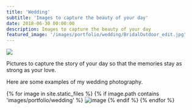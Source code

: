 ```yaml
---
title: 'Wedding'
subtitle: 'Images to capture the beauty of your day'
date: 2018-06-30 00:00:00
description: Images to capture the beauty of your day
featured_image: '/images/portfolio/wedding/BridalOutdoor_edit.jpg'
---
```


![](/images/portfolio/wedding/BridalOutdoor_edit.jpg)

Pictures to capture the story of your day so that the memories stay as strong as your love.

Here are some examples of my wedding photography.

<div class="gallery" data-columns="3">
{% for image in site.static_files %}
    {% if image.path contains 'images/portfolio/wedding' %}
        <img src="{{ site.baseurl }}{{ image.path }}" alt="image" />
    {% endif %}
{% endfor %}
</div>